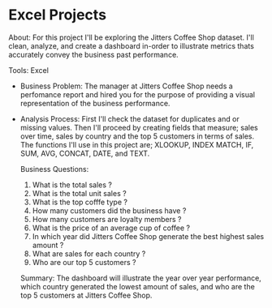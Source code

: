 # Excel Projects

About: For this project I'll be exploring the Jitters Coffee Shop dataset. I'll clean, analyze, and create a dashboard in-order to illustrate metrics thats accurately convey the business past performance. 

Tools: Excel

* Business Problem: The manager at Jitters Coffee Shop needs a perfomance report and hired you for the purpose of providing a visual representation of the business performance.

* Analysis Process: First I'll check the dataset for duplicates and or missing values. Then I'll proceed by creating fields that measure; sales over time, sales by country and
  the top 5 customers in terms of sales. The functions I'll use in this project are; XLOOKUP, INDEX MATCH, IF, SUM, AVG, CONCAT, DATE, and TEXT.

  Business Questions:
  1. What is the total sales ?
  2. What is the total unit sales ?
  3. What is the top cofffe type ?
  4. How many customers did the business have ?
  5. How many customers are loyalty members ?
  6. What is the price of an average cup of coffee ? 
  7. In which year did Jitters Coffee Shop generate the best highest sales amount ?
  8. What are sales for each country ? 
  9. Who are our top 5 customers ?
 
  Summary: The dashboard will illustrate the year over year performance, which country generated the lowest amount of sales, and who are the top 5 customers at Jitters Coffee Shop. 
